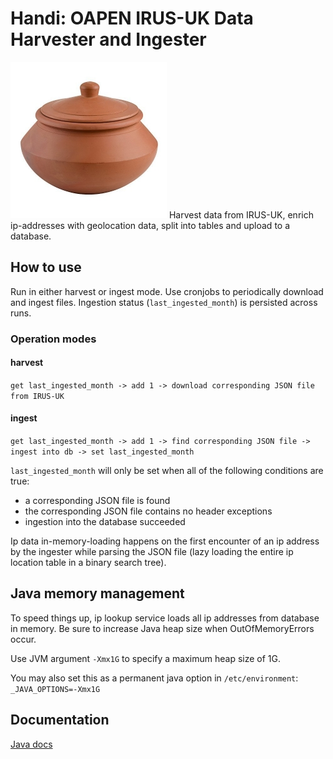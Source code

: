 # Handi: OAPEN IRUS-UK Data Harvester and Ingester

<img src="handi.jpg" alt="Handi"/>
Harvest data from IRUS-UK, enrich ip-addresses with geolocation data, split into 
tables and upload to a database.

## How to use
Run in either harvest or ingest mode. Use cronjobs to periodically download 
and ingest files. Ingestion status (`last_ingested_month`) is persisted across 
runs.

### Operation modes

#### harvest

`get last_ingested_month -> add 1 -> download corresponding JSON file from IRUS-UK`

#### ingest

`get last_ingested_month -> add 1 -> find corresponding JSON file -> ingest into db -> set last_ingested_month`

`last_ingested_month` will only be set when all of the following conditions are true:

- a corresponding JSON file is found
- the corresponding JSON file contains no header exceptions 
- ingestion into the database succeeded

Ip data in-memory-loading happens on the first encounter of an ip address by 
the ingester while parsing the JSON file (lazy loading the entire 
ip location table in a binary search tree).

## Java memory management

To speed things up, ip lookup service loads all ip addresses from database in memory.
Be sure to increase Java heap size when OutOfMemoryErrors occur.

Use JVM argument `-Xmx1G` to specify a maximum heap size of 1G.

You may also set this as a permanent java option in `/etc/environment`:  
`_JAVA_OPTIONS=-Xmx1G`

## Documentation
[Java docs](https://trilobiet.github.io/oapenirusingester/)

